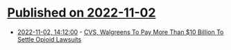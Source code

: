 # [Published on 2022-11-02](index.md)

* [2022-11-02, 14:12:00](https://science.slashdot.org/story/22/11/02/1412210/cvs-walgreens-to-pay-more-than-10-billion-to-settle-opioid-lawsuits?utm_source=rss1.0mainlinkanon&utm_medium=feed) - [CVS, Walgreens To Pay More Than $10 Billion To Settle Opioid Lawsuits](https://science.slashdot.org/story/22/11/02/1412210/cvs-walgreens-to-pay-more-than-10-billion-to-settle-opioid-lawsuits?utm_source=rss1.0mainlinkanon&utm_medium=feed)
